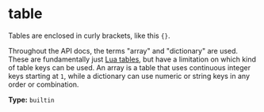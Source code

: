 # table

Tables are enclosed in curly brackets, like this `{}`.

Throughout the API docs, the terms "array" and "dictionary" are used. These are fundamentally just [Lua tables](http://www.lua.org/pil/2.5.html), but have a limitation on which kind of table keys can be used. An array is a table that uses continuous integer keys starting at `1`, while a dictionary can use numeric or string keys in any order or combination.

**Type:** `builtin`

